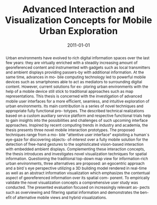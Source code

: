 ---
abstract: 'Urban environments have evolved to rich digital information spaces over
  the last few  years: they are virtually enriched with a steadily increasing amount
  of georeferenced  content and instrumented with gadgets such as local transmitters
  and ambient displays  providing passers-by with additional information. At the same
  time, advances in mo-  bile computing technology led to powerful mobile devices
  such as smartphones able  to act as mediators to surrounding digital content. However,
  current solutions for ex-  ploring urban environments with the help of a mobile
  device still stick to traditional  approaches such as map representations.  This
  thesis is concerned with the investigation of advanced mobile user interfaces  for
  a more e&#64259;cient, seamless, and intuitive exploration of urban environments.
  Its  main contribution is a series of novel techniques and appropriate fully functional
  pro-  totypes. The described technical realizations based on a custom auxiliary
  service  platform and respective functional trials help to gain insights into the
  possibilities and  challenges of such upcoming interface approaches.  Inspired by
  recent computing trends in industry and academia, the thesis presents  three novel
  mobile interaction prototypes. The proposed techniques range from a mo-  bile "attentive
  user interface" exploiting a human´s eye-gaze for discovering objects-  of-interest
  over a fully mobile solution for the detection of free-hand gestures to the  sophisticated
  vision-based interaction with embedded ambient displays.  Complementing these interaction
  concepts, the thesis introduces and investigates  novel visualization techniques
  for spatial information. Questioning the traditional  top-down map view for information-rich
  urban environments, three alternatives are  proposed: an egocentric approach and
  a bird´s eye perspective utilizing a 3D building  model rendered in real-time as
  well as an abstract information visualization which  emphasizes the contentual aspect
  of georeferenced information over its spatial com-  ponent.  To empirically validate
  the novel visualization concepts a comprehensive user  study was conducted. The
  presented evaluation focused on increasingly relevant as-  pects such as overviewing
  and &#64257;ltering spatial information and demonstrates the ben-  e&#64257;t of
  alternative mobile views and hybrid visualizations.'
authors:
- Matthias Baldauf
date: '2011-01-01'
featured: false
links:
- name: Publik
  url: https://publik.tuwien.ac.at/showentry.php?ID=206387&lang=2
publication_types:
- '7'
publishDate: '2011-01-01'
title: Advanced Interaction and Visualization Concepts for Mobile Urban Exploration
url_pdf: ''
---